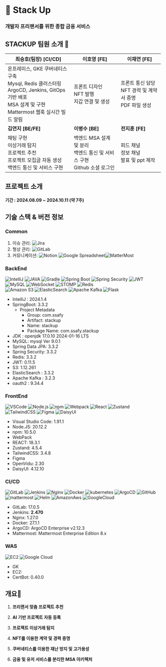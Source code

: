 # 💼 Stack Up
### 개발자 프리랜서를 위한 종합 금융 서비스




 
## STACKUP 팀원 소개 🌱

| **최승호(팀장) [CI/CD]**                                                                                                           | **이호영** [FE]                                                                                  | **이채연** [FE]                              |
|-------------------------------------------------------------------------------------------------------------------------------|-----------------------------------------------------------------------------------------------|-------------------------------------------|
  | 온프레미스, GKE 쿠버네티스 구축<br>Mysql, Redis 클러스터링<br>ArgoCD, Jenkins, GitOps 기반 배포<br>MSA 설계 및 구현<br>Mattermost 웹훅 실시간 빌드 알림<br> | 프론트 디자인 <br> NFT 발행 <br> 지갑 연결 및 생성 <br>                                                      | 프론트 통신 담당 <br> NFT 경력 및 계약서 증명 <br>  PDF 파일 생성 |
| **김연지 [BE/FE]**                                                                                                               | **이병수 [BE]**                                                                                  | **전지훈 [FE]**                              |
| 채팅 구현 <br> 이상거래 탐지 <br> 프로젝트 추천 <br> 프로젝트 모집글 자동 생성 <br> 백엔드 통신 및 서비스 구현                                                      |백엔드 MSA 설계 및 분리 <br> 백엔드 통신 및 서비스 구현 <br> Github 소셜 로그인 <br>  | 피드 채널 <br> 정보 채널 <br> 발표 및 ppt 제작 |



## 프로젝트 소개
#### 기간 : 2024.08.09 ~ 2024.10.11 (약 7주)


## 기술 스택 & 버전 정보

### Common

1. 이슈 관리: ![Jira](https://img.shields.io/badge/jira-blue?style=for-the-badge&logo=jira&logoColor=white)
2. 형상 관리: ![GitLab](https://img.shields.io/badge/gitlab-orange?style=for-the-badge&logo=gitlab&logoColor=white)
3. 커뮤니케이션: ![Notion](https://img.shields.io/badge/Notion-%23000000.svg?style=for-the-badge&logo=notion&logoColor=white) ![Google Spreadsheet](https://img.shields.io/badge/spread%20sheet-white?style=for-the-badge&logo=google&logoColor=black)![MatterMost](https://img.shields.io/badge/mattermost-0058CC?style=for-the-badge&logo=mattermost&logoColor=white)

### BackEnd

![IntelliJ](https://img.shields.io/badge/intellij-black?style=for-the-badge&logo=intellijidea&logoColor=white)
![JAVA](https://img.shields.io/badge/JAVA-red?style=for-the-badge&logo=java&logoColor=black)
![Gradle](https://img.shields.io/badge/gradle-black?style=for-the-badge&logo=gradle&logoColor=white)
![Spring Boot](https://img.shields.io/badge/spring%20boot-green?style=for-the-badge&logo=springboot&logoColor=white)
![Spring Security](https://img.shields.io/badge/spring%20security-green?style=for-the-badge&logo=springsecurity&logoColor=white)
![JWT](https://img.shields.io/badge/JWT-black?style=for-the-badge&logo=jsonwebtokens&logoColor=white)
![MySQL](https://img.shields.io/badge/mysql-blue?style=for-the-badge&logo=mysql&logoColor=white)
![WebSocket](https://img.shields.io/badge/websocket-yellow?style=for-the-badge&logo=socketdotio&logoColor=white)
![STOMP](https://img.shields.io/badge/stomp-yellow?style=for-the-badge&logo=StopStalk&logoColor=white)
![Redis](https://img.shields.io/badge/Redis-DC382D?style=for-the-badge&logo=Redis&logoColor=white)  
![Amazon S3](https://img.shields.io/badge/amazone%20s3-red?style=for-the-badge&logo=amazons3&logoColor=white)
![ElasticSearch](https://img.shields.io/badge/-ElasticSearch-005571?style=for-the-badge&logo=elasticsearch)
![Apache Kafka](https://img.shields.io/badge/Apache%20Kafka-000?style=for-the-badge&logo=apachekafka)
![Flask](https://img.shields.io/badge/Flask-red?style=for-the-badge&logo=Flask)
- IntelliJ : 2024.1.4
- SpringBoot: 3.3.2
  - Project Metadata
    - Group:  com.ssafy
    - Artifact: stackup
    - Name: stackup
    - Package Name: com.ssafy.stackup
- JDK : openjdk 17.0.10 2024-01-16 LTS
- MySQL:  mysql  Ver 9.0.1
- Spring Data JPA: 3.3.2
- Spring Security: 3.3.2
- Redis: 3.3.2
- JWT: 0.11.5
- S3: 1.12.261
- ElasticSearch : 3.3.2
- Apache Kafka : 3.2.3
- oauth2 : 9.34.4

### FrontEnd

![VSCode](https://img.shields.io/badge/vscode-blue?style=for-the-badge&logo=vscode&logoColor=blue)
![Node.js](https://img.shields.io/badge/nodejs-green?style=for-the-badge&logo=node.js&logoColor=white)
![npm](https://img.shields.io/badge/npm-red?style=for-the-badge&logo=npm&logoColor=#CB3837)
![Webpack](https://img.shields.io/badge/webpack-black?style=for-the-badge&logo=webpack&logoColor=#8DD6F9)
![React](https://img.shields.io/badge/react-blue?style=for-the-badge&logo=react&logoColor=#61DAFB)
![Zustand](https://img.shields.io/badge/zustand-orange?style=for-the-badge&logo=zustand&logoColor=white)
![TailwindCSS](https://img.shields.io/badge/tailwindcss-blue?style=for-the-badge&logo=tailwindcss&logoColor=#06B6D4)
![Figma](https://img.shields.io/badge/figma-white?style=for-the-badge&logo=figma&logoColor=#F24E1E)
![DaisyUI](https://img.shields.io/badge/daisyui-yellow?style=for-the-badge&logo=daisyui&logoColor=#5A0EF8)

- Visual Studio Code: 1.91.1
- Node.JS: 20.12.2
- npm: 10.5.0
- WebPack
- REACT: 18.3.1
- Zustand: 4.5.4
- TailwindCSS: 3.4.8
- Figma
- OpenVidu: 2.30
- DaisyUI: 4.12.10

### CI/CD

![GitLab](https://img.shields.io/badge/gitlab-orange?style=for-the-badge&logo=gitlab&logoColor=white)
![Jenkins](https://img.shields.io/badge/jenkins-red?style=for-the-badge&logo=jenkins&logoColor=black)
![Nginx](https://img.shields.io/badge/nginx-green?style=for-the-badge&logo=nginx&logoColor=black)
![Docker](https://img.shields.io/badge/docker-skyblue?style=for-the-badge&logo=docker&logoColor=blue)
![kubernetes](https://img.shields.io/badge/Kubernetes-3069DE?style=for-the-badge&logo=kubernetes&logoColor=white)
![ArgoCD](https://img.shields.io/badge/Argo%20CD-1e0b3e?style=for-the-badge&logo=argo&logoColor=#d16044)
![GitHub](https://img.shields.io/badge/GitHub-100000?style=for-the-badge&logo=github&logoColor=white)
![mattermost](https://img.shields.io/badge/Mattermost-0058CC?style=for-the-badge&logo=Mattermost&logoColor=white)
![Helm](https://img.shields.io/badge/Helm-0F1689?style=for-the-badge&logo=Helm&labelColor=0F1689)
![AmazonAws](https://img.shields.io/badge/Amazon_AWS-FF9900?style=for-the-badge&logo=amazonaws&logoColor=white)
![GoogleCloud](https://img.shields.io/badge/Google_Cloud-4285F4?style=for-the-badge&logo=google-cloud&logoColor=white)
 
- GitLab: 17.0.5
- Jenkins: **2.470**
- Nginx: 1.27.0
- Docker: 27.1.1
- ArgoCD: ArgoCD Enterprise v2.12.3
- Mattermost: Mattermost Enterprise Edition 8.x 


### WAS

![EC2](https://img.shields.io/badge/EC2-white?style=for-the-badge&logo=amazonec2&logoColor=red)
![Google Cloud](https://img.shields.io/badge/GoogleCloud-%234285F4.svg?style=for-the-badge&logo=google-cloud&logoColor=white)
- GK
- EC2:
- CertBot: 0.40.0

## 개요🌱


1. **프리랜서 맞춤 프로젝트 추천**

2. **AI 기반 프로젝트 자동 등록**

3. **프로젝트 이상거래 탐지**

4. **NFT를 이용한 계약 및 경력 증명**

5. **쿠버네티스를 이용한 재난 방지 및 고가용성**

6. **금융 및 유저 서비스를 분리한 MSA 아키텍처**
